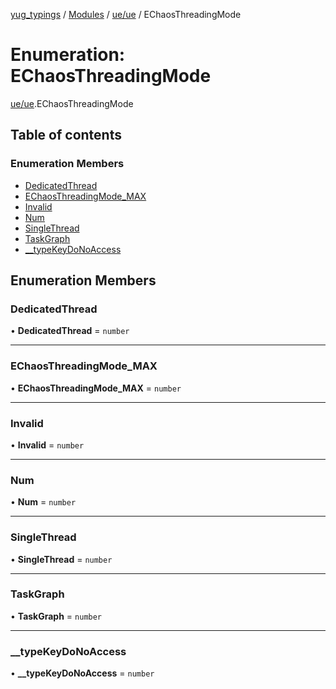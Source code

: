 [yug_typings](../README.md) / [Modules](../modules.md) / [ue/ue](../modules/ue_ue.md) / EChaosThreadingMode

# Enumeration: EChaosThreadingMode

[ue/ue](../modules/ue_ue.md).EChaosThreadingMode

## Table of contents

### Enumeration Members

- [DedicatedThread](ue_ue.EChaosThreadingMode.md#dedicatedthread)
- [EChaosThreadingMode\_MAX](ue_ue.EChaosThreadingMode.md#echaosthreadingmode_max)
- [Invalid](ue_ue.EChaosThreadingMode.md#invalid)
- [Num](ue_ue.EChaosThreadingMode.md#num)
- [SingleThread](ue_ue.EChaosThreadingMode.md#singlethread)
- [TaskGraph](ue_ue.EChaosThreadingMode.md#taskgraph)
- [\_\_typeKeyDoNoAccess](ue_ue.EChaosThreadingMode.md#__typekeydonoaccess)

## Enumeration Members

### DedicatedThread

• **DedicatedThread** = `number`

___

### EChaosThreadingMode\_MAX

• **EChaosThreadingMode\_MAX** = `number`

___

### Invalid

• **Invalid** = `number`

___

### Num

• **Num** = `number`

___

### SingleThread

• **SingleThread** = `number`

___

### TaskGraph

• **TaskGraph** = `number`

___

### \_\_typeKeyDoNoAccess

• **\_\_typeKeyDoNoAccess** = `number`
